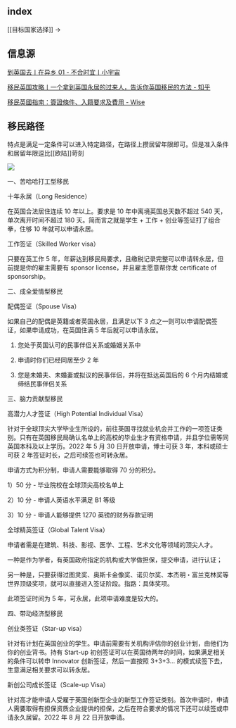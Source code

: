 
## index

[[目标国家选择]] ->

## 信息源

[到英国去丨在异乡 01 - 不合时宜丨小宇宙 ](https://www.xiaoyuzhoufm.com/episode/637f73007105b234344c0f3f)

[移民英国攻略丨一个拿到英国永居的过来人，告诉你英国移民的方法 - 知乎](https://zhuanlan.zhihu.com/p/499282311)

[移民英國指南：簽證條件、入籍要求及費用 - Wise](https://wise.com/zh-hk/blog/moving-to-united-kingdom-visa)

## 移民路径

特点是满足一定条件可以进入特定路径，在路径上攒居留年限即可。但是准入条件和居留年限逗比[[欧陆]]苛刻

![](https://picture-guan.oss-cn-hangzhou.aliyuncs.com/20230826194753.png)



一、苦哈哈打工型移民

十年永居（Long Residence）

在英国合法居住连续 10 年以上。要求是 10 年中离境英国总天数不超过 540 天，单次离开时间不超过 180 天。简而言之就是学生 + 工作 + 创业等签证打了组合拳，住够 10 年就可以申请永居。

工作签证（Skilled Worker visa）

只要在英工作 5 年，年薪达到移民局要求，且缴税记录完整可以申请转永居，但前提是你的雇主需要有 sponsor license，并且雇主愿意帮你发 certificate of sponsorship。



二、成全爱情型移民

配偶签证（Spouse Visa）

如果自己的配偶是英籍或者英国永居，且满足以下 3 点之一则可以申请配偶签证，如果申请成功，在英国住满 5 年后就可以申请永居。

1) 您处于英国认可的民事伴侣关系或婚姻关系中

2) 申请时你们已经同居至少 2 年

3) 您是未婚夫、未婚妻或拟议的民事伴侣，并将在抵达英国后的 6 个月内结婚或缔结民事伴侣关系



三、脑力贡献型移民

高潜力人才签证（High Potential Individual Visa）

针对于全球顶尖大学毕业生所设的，前往英国寻找就业机会并工作的一项签证类别。只有在英国移民局确认名单上的高校的毕业生才有资格申请，并且学位需等同英国本科及以上学历。2022 年 5 月 30 日开放申请，博士可获 3 年，本科或硕士可获 2 年签证时长，之后可续签也可转永居。

申请方式为积分制，申请人需要能够取得 70 分的积分。

1）50 分 - 毕业院校在全球顶尖高校名单上

2）10 分 - 申请人英语水平满足 B1 等级

3）10 分 - 申请人能够提供 1270 英镑的财务存款证明



全球精英签证（Global Talent Visa）

申请者需是在建筑、科技、影视、医学、工程、艺术文化等领域的顶尖人才。

一种是作为学者，有英国政府指定的机构或大学做担保，提交申请，进行认证；

另一种是，只要获得过图灵奖、奥斯卡金像奖、诺贝尔奖、本杰明・富兰克林奖等世界顶级奖项，就可以直接进入签证阶段。指路：具体奖项。

此项签证时间为 5 年，可永居，此项申请难度是较大的。



四、带动经济型移民

创业类签证（Star-up visa）

针对有计划在英国创业的学生。申请前需要有关机构评估你的创业计划，由他们为你的创业背书。持有 Start-up 初创签证可以在英国待两年的时间，如果满足相关的条件可以转申 Innovator 创新签证，然后一直按照 3+3+3… 的模式续签下去，生意满足相关要求可以转永居。

新创公司成长签证（Scale-up Visa）

针对高才能申请人受雇于英国创新型企业的新型工作签证类别。首次申请时，申请人需要取得有担保资质企业提供的担保，之后在符合要求的情况下还可以续签或申请永久居留。2022 年 8 月 22 日开放申请。
